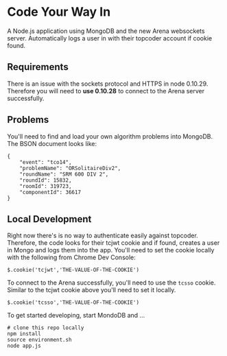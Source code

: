 # Code Your Way In

A Node.js application using MongoDB and the new Arena websockets server. Automatically logs a user in with their topcoder account if cookie found.

## Requirements

There is an issue with the sockets protocol and HTTPS in node 0.10.29. Therefore you will need to **use 0.10.28** to connect to the Arena server successfully.

## Problems

You'll need to find and load your own algorithm problems into MongoDB. The BSON document looks like:

```
{
    "event": "tco14",
    "problemName": "ORSolitaireDiv2",
    "roundName": "SRM 600 DIV 2",
    "roundId": 15832,
    "roomId": 319723,
    "componentId": 36617
}
```

## Local Development

Right now there's is no way to authenticate easily against topcoder. Therefore, the code looks for their tcjwt cookie and if found, creates a user in Mongo and logs them into the app. You'll need to set the cookie locally with the following from Chrome Dev Console:

```
$.cookie('tcjwt','THE-VALUE-OF-THE-COOKIE')
```

To connect to the Arena successfully, you'll need to use the `tcsso` cookie. Similar to the tcjwt cookie above you'll need to set it locally.

```
$.cookie('tcsso','THE-VALUE-OF-THE-COOKIE')
```

To get started developing, start MondoDB and ...

```
# clone this repo locally
npm install
source environment.sh
node app.js
```
